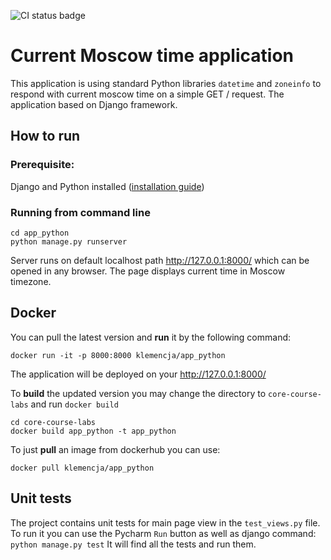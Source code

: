 ![CI status badge](https://github.com/Klemencya/core-course-labs/actions/workflows/python-app-ci.yml/badge.svg?event=push&branch=lab3)

# Current Moscow time application 

This application is using standard Python libraries `datetime` and `zoneinfo` to respond with current moscow time on a simple GET / request.
The application based on Django framework.

## How to run
### Prerequisite:
Django and Python installed ([installation guide](https://docs.djangoproject.com/en/4.2/intro/install/))

### Running from command line
```
cd app_python
python manage.py runserver
```
Server runs on default localhost path http://127.0.0.1:8000/ which can be opened in any browser. The page displays current time in Moscow timezone.

## Docker

You can pull the latest version and **run** it by the following command:
```
docker run -it -p 8000:8000 klemencja/app_python
```
The application will be deployed on your http://127.0.0.1:8000/

To **build** the updated version you may change the directory to `core-course-labs` and run `docker build` 
```
cd core-course-labs
docker build app_python -t app_python
```

To just **pull** an image from dockerhub you can use:
```
docker pull klemencja/app_python
``` 

## Unit tests
The project contains unit tests for main page view in the `test_views.py` file.
To run it you can use the Pycharm `Run` button as well as django command:
`python manage.py test`
It will find all the tests and run them.